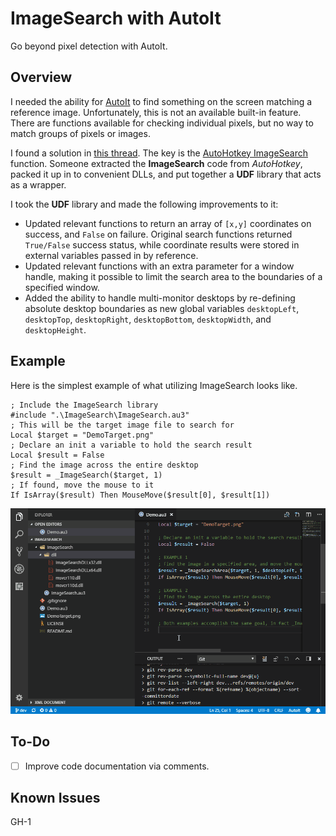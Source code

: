 # ImageSearch with AutoIt
Go beyond pixel detection with AutoIt.

## Overview

I needed the ability for [AutoIt](https://www.autoitscript.com) to find something on the screen matching a reference image. Unfortunately, this is not an available built-in feature. There are functions available for checking individual pixels, but no way to match groups of pixels or images.

I found a solution in [this thread](https://www.autoitscript.com/forum/topic/148005-imagesearch-usage-explanation/?page=4). The key is the [AutoHotkey ImageSearch](https://www.autohotkey.com/docs/commands/ImageSearch.htm) function. Someone extracted the **ImageSearch** code from *AutoHotkey*, packed it up in to convenient DLLs, and put together a **UDF** library that acts as a wrapper.

I took the **UDF** library and made the following improvements to it:

* Updated relevant functions to return an array of `[x,y]` coordinates on success, and `False` on failure. Original search functions returned `True/False` success status, while coordinate results were stored in external variables passed in by reference.
* Updated relevant functions with an extra parameter for a window handle, making it possible to limit the search area to the boundaries of a specified window.
* Added the ability to handle multi-monitor desktops by re-defining absolute desktop boundaries as new global variables `desktopLeft`, `desktopTop`, `desktopRight`, `desktopBottom`, `desktopWidth`, and `desktopHeight`.

## Example

Here is the simplest example of what utilizing ImageSearch looks like.

```autoit
; Include the ImageSearch library
#include ".\ImageSearch\ImageSearch.au3"
; This will be the target image file to search for
Local $target = "DemoTarget.png"
; Declare an init a variable to hold the search result
Local $result = False
; Find the image across the entire desktop
$result = _ImageSearch($target, 1)
; If found, move the mouse to it
If IsArray($result) Then MouseMove($result[0], $result[1])
```

![Demo.au3 being executed](./Screenshots/Demo.gif)

## To-Do

* [ ] Improve code documentation via comments.

## Known Issues

GH-1
